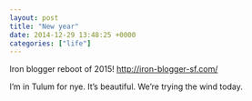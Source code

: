 ```yaml
---
layout: post
title: "New year"
date: 2014-12-29 13:48:25 +0000
categories: ["life"]
---
```


Iron blogger reboot of 2015! http://iron-blogger-sf.com/

I’m in Tulum for nye. It’s beautiful. We’re trying the wind today.